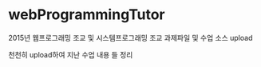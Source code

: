 # webProgrammingTutor
2015년 웹프로그래밍 조교 및 시스템프로그래밍 조교 과제파일 및 수업 소스 upload

천천히 upload하여 지난 수업 내용 들 정리
